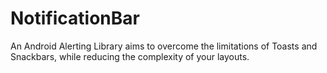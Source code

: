 # NotificationBar
An Android Alerting Library aims to overcome the limitations of Toasts and Snackbars, while reducing the complexity of your layouts.


